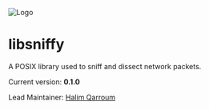 ![Logo](http://thumbs.dreamstime.com/x/detective-dog-clipart-picture-cartoon-character-55315368.jpg)

# libsniffy

A POSIX library used to sniff and dissect network packets.

Current version: **0.1.0**

Lead Maintainer: [Halim Qarroum](mailto:hqm.post@gmail.com)
